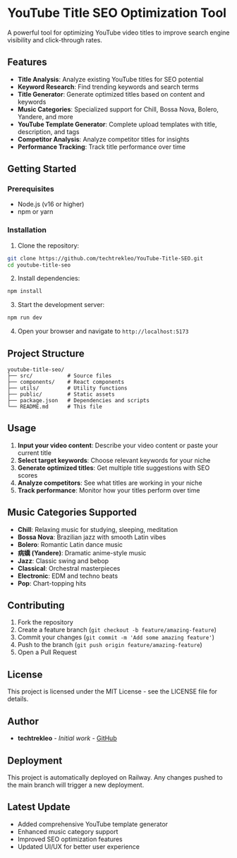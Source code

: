# YouTube Title SEO Optimization Tool

A powerful tool for optimizing YouTube video titles to improve search engine visibility and click-through rates.

## Features

- **Title Analysis**: Analyze existing YouTube titles for SEO potential
- **Keyword Research**: Find trending keywords and search terms
- **Title Generator**: Generate optimized titles based on content and keywords
- **Music Categories**: Specialized support for Chill, Bossa Nova, Bolero, Yandere, and more
- **YouTube Template Generator**: Complete upload templates with title, description, and tags
- **Competitor Analysis**: Analyze competitor titles for insights
- **Performance Tracking**: Track title performance over time

## Getting Started

### Prerequisites

- Node.js (v16 or higher)
- npm or yarn

### Installation

1. Clone the repository:
```bash
git clone https://github.com/techtrekleo/YouTube-Title-SEO.git
cd youtube-title-seo
```

2. Install dependencies:
```bash
npm install
```

3. Start the development server:
```bash
npm run dev
```

4. Open your browser and navigate to `http://localhost:5173`

## Project Structure

```
youtube-title-seo/
├── src/           # Source files
├── components/    # React components
├── utils/         # Utility functions
├── public/        # Static assets
├── package.json   # Dependencies and scripts
└── README.md      # This file
```

## Usage

1. **Input your video content**: Describe your video content or paste your current title
2. **Select target keywords**: Choose relevant keywords for your niche
3. **Generate optimized titles**: Get multiple title suggestions with SEO scores
4. **Analyze competitors**: See what titles are working in your niche
5. **Track performance**: Monitor how your titles perform over time

## Music Categories Supported

- **Chill**: Relaxing music for studying, sleeping, meditation
- **Bossa Nova**: Brazilian jazz with smooth Latin vibes
- **Bolero**: Romantic Latin dance music
- **病嬌 (Yandere)**: Dramatic anime-style music
- **Jazz**: Classic swing and bebop
- **Classical**: Orchestral masterpieces
- **Electronic**: EDM and techno beats
- **Pop**: Chart-topping hits

## Contributing

1. Fork the repository
2. Create a feature branch (`git checkout -b feature/amazing-feature`)
3. Commit your changes (`git commit -m 'Add some amazing feature'`)
4. Push to the branch (`git push origin feature/amazing-feature`)
5. Open a Pull Request

## License

This project is licensed under the MIT License - see the LICENSE file for details.

## Author

- **techtrekleo** - *Initial work* - [GitHub](https://github.com/techtrekleo)

## Deployment

This project is automatically deployed on Railway. Any changes pushed to the main branch will trigger a new deployment.

## Latest Update

- Added comprehensive YouTube template generator
- Enhanced music category support
- Improved SEO optimization features
- Updated UI/UX for better user experience
